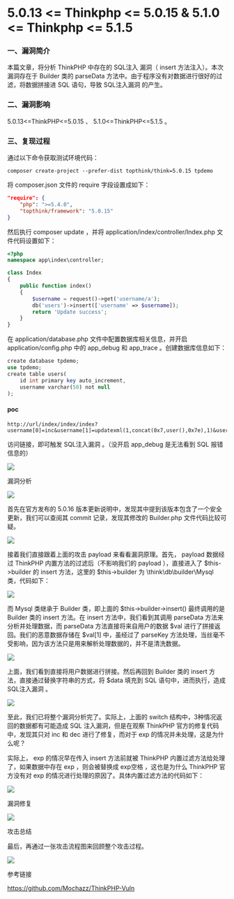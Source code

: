 # 5.0.13 <= Thinkphp <= 5.0.15 & 5.1.0 <= Thinkphp <= 5.1.5

### 一、漏洞简介

本篇文章，将分析 ThinkPHP 中存在的 SQL注入 漏洞（ insert 方法注入）。本次漏洞存在于 Builder 类的 parseData 方法中。由于程序没有对数据进行很好的过滤，将数据拼接进 SQL 语句，导致 SQL注入漏洞 的产生。

### 二、漏洞影响

5.0.13<=ThinkPHP<=5.0.15 、 5.1.0<=ThinkPHP<=5.1.5 。

### 三、复现过程

通过以下命令获取测试环境代码：


```
composer create-project --prefer-dist topthink/think=5.0.15 tpdemo
```

将 composer.json 文件的 require 字段设置成如下：


```json
"require": {
    "php": ">=5.4.0",
    "topthink/framework": "5.0.15"
}
```

然后执行 composer update ，并将 application/index/controller/Index.php 文件代码设置如下：


```php
<?php
namespace app\index\controller;

class Index
{
    public function index()
    {
        $username = request()->get('username/a');
        db('users')->insert(['username' => $username]);
        return 'Update success';
    }
}
```

在 application/database.php 文件中配置数据库相关信息，并开启 application/config.php 中的 app_debug 和 app_trace 。创建数据库信息如下：


```php
create database tpdemo;
use tpdemo;
create table users(
    id int primary key auto_increment,
    username varchar(50) not null
);
```

#### poc


```
http://url/index/index/index?username[0]=inc&username[1]=updatexml(1,concat(0x7,user(),0x7e),1)&username[2]=1
```

访问链接，即可触发 SQL注入漏洞 。（没开启 app_debug 是无法看到 SQL 报错信息的）

![](images/15893472652158.png)


漏洞分析

![](images/15893472717187.png)


首先在官方发布的 5.0.16 版本更新说明中，发现其中提到该版本包含了一个安全更新，我们可以查阅其 commit 记录，发现其修改的 Builder.php 文件代码比较可疑。

![](images/15893472775613.png)


接着我们直接跟着上面的攻击 payload 来看看漏洞原理。首先， payload 数据经过 ThinkPHP 内置方法的过滤后（不影响我们的 payload ），直接进入了 $this->builder 的 insert 方法，这里的 $this->builder 为 \think\db\builder\Mysql 类，代码如下：

![](images/15893472835866.png)


而 Mysql 类继承于 Builder 类，即上面的 $this->builder->insert() 最终调用的是 Builder 类的 insert 方法。在 insert 方法中，我们看到其调用 parseData 方法来分析并处理数据，而 parseData 方法直接将来自用户的数据 $val 进行了拼接返回。我们的恶意数据存储在 $val[1] 中，虽经过了 parseKey 方法处理，当丝毫不受影响，因为该方法只是用来解析处理数据的，并不是清洗数据。

![](images/15893472902556.png)


上面，我们看到直接将用户数据进行拼接。然后再回到 Builder 类的 insert 方法，直接通过替换字符串的方式，将 $data 填充到 SQL 语句中，进而执行，造成 SQL注入漏洞 。

![](images/15893472961926.png)


至此，我们已将整个漏洞分析完了。实际上，上面的 switch 结构中，3种情况返回的数据都有可能造成 SQL 注入漏洞，但是在观察 ThinkPHP 官方的修复代码中，发现其只对 inc 和 dec 进行了修复，而对于 exp 的情况并未处理，这是为什么呢？

实际上， exp 的情况早在传入 insert 方法前就被 ThinkPHP 内置过滤方法给处理了，如果数据中存在 exp ，则会被替换成 exp空格 ，这也是为什么 ThinkPHP 官方没有对 exp 的情况进行处理的原因了。具体内置过滤方法的代码如下：

![](images/15893473029412.png)


漏洞修复

![](images/15893473087880.png)


攻击总结

最后，再通过一张攻击流程图来回顾整个攻击过程。

![](images/15893473146589.png)


参考链接

https://github.com/Mochazz/ThinkPHP-Vuln